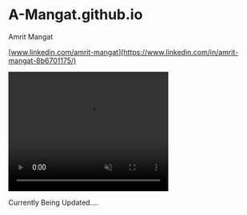 # A-Mangat.github.io
Amrit Mangat

[www.linkedin.com/amrit-mangat](https://www.linkedin.com/in/amrit-mangat-8b6701175/)

<video width="320" height="240" controls loop = "" muted = "" autoplay = "">
  <source src = "https://github.com/A-Mangat/A-Mangat.github.io/raw/refs/heads/main/Intruder_Alert_Video.mov">
</video>


Currently Being Updated....
